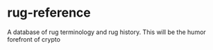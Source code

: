 # rug-reference
A database of rug terminology and rug history.
This will be the humor forefront of crypto


